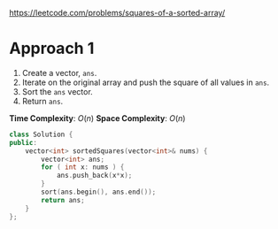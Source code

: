 https://leetcode.com/problems/squares-of-a-sorted-array/

# Approach 1

1. Create a vector, `ans`.
2. Iterate on the original array and push the square of all values in `ans`.
3. Sort the `ans` vector.
4. Return `ans`.

**Time Complexity**: $O(n)$
**Space Complexity**: $O(n)$

```cpp
class Solution {
public:
    vector<int> sortedSquares(vector<int>& nums) {
        vector<int> ans;
        for ( int x: nums ) {
            ans.push_back(x*x);
        }
        sort(ans.begin(), ans.end());
        return ans;
    }
};
```